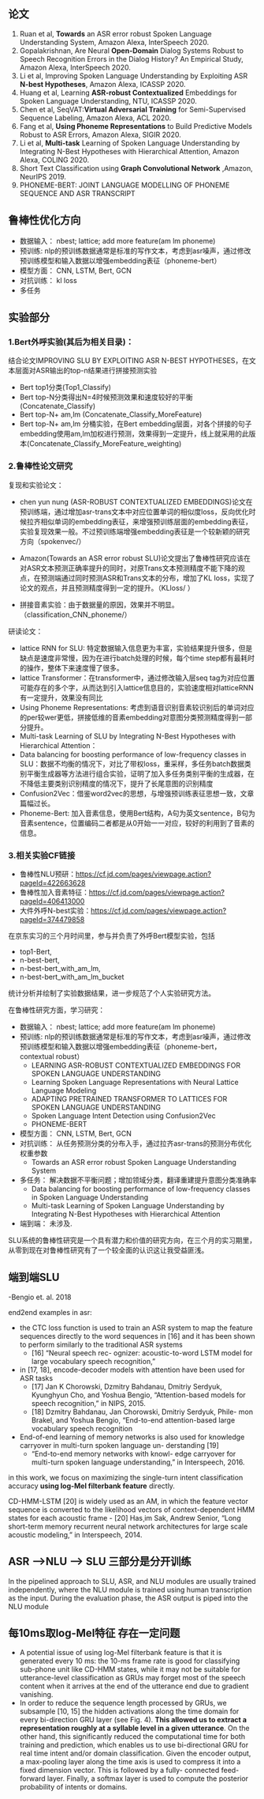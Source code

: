 ## 论文

1. Ruan et al, **Towards** an ASR error robust Spoken Language Understanding System, Amazon Alexa, InterSpeech 2020. 
2. Gopalakrishnan, Are Neural **Open-Domain** Dialog Systems Robust to Speech Recognition Errors in the Dialog History? An Empirical Study, Amazon Alexa, InterSpeech 2020. 
3. Li et al, Improving Spoken Language Understanding by Exploiting ASR **N-best Hypotheses**, Amazon Alexa, ICASSP 2020. 
4. Huang et al, Learning **ASR-robust Contextualized** Embeddings for Spoken Language Understanding, NTU, ICASSP 2020. 
5. Chen et al, SeqVAT:**Virtual Adversarial Training** for Semi-Supervised Sequence Labeling, Amazon Alexa, ACL 2020. 
6. Fang et al, **Using Phoneme Representations** to Build Predictive Models Robust to ASR Errors, Amazon Alexa, SIGIR 2020. 
7. Li et al, **Multi-task** Learning of Spoken Language Understanding by Integrating N-Best Hypotheses with Hierarchical Attention, Amazon Alexa, COLING 2020. 
8. Short Text Classification using **Graph Convolutional Network** ,Amazon, NeurIPS 2019.
9. PHONEME-BERT: JOINT LANGUAGE MODELLING OF PHONEME SEQUENCE AND ASR TRANSCRIPT

## 鲁棒性优化方向
- 数据输入： nbest; lattice; add more feature(am lm phoneme)
- 预训练: nlp的预训练数据通常是标准的写作文本，考虑到asr噪声，通过修改预训练模型和输入数据以增强embedding表征（phoneme-bert）
- 模型方面： CNN, LSTM, Bert, GCN
- 对抗训练： kl loss
- 多任务


## 实验部分

### 1.Bert外呼实验(其后为相关目录)：
结合论文IMPROVING SLU BY EXPLOITING ASR N-BEST HYPOTHESES，在文本层面对ASR输出的top-n结果进行拼接预测实验
- Bert top1分类(Top1_Classify)
- Bert top-N分类得出N=4时候预测效果和速度较好的平衡(Concatenate_Classify)
- Bert top-N+ am,lm (Concatenate_Classify_MoreFeature)
- Bert top-N+ am,lm 分桶实验，在Bert embedding层面，对各个拼接的句子embedding使用am,lm加权进行预测，效果得到一定提升，线上就采用的此版本(Concatenate_Classify_MoreFeature_weighting)

### 2.鲁棒性论文研究

复现和实验论文：

- chen yun nung (ASR-ROBUST CONTEXTUALIZED EMBEDDINGS)论文在预训练端，通过增加asr-trans文本中对应位置单词的相似度loss，反向优化时候拉齐相似单词的embedding表征，来增强预训练层面的embedding表征，实验复现效果一般。不过预训练端增强embedding表征是一个较新颖的研究方向（spokenvec/）

- Amazon(Towards an ASR error robust SLU)论文提出了鲁棒性研究应该在对ASR文本预测正确率提升的同时，对原Trans文本预测精度不能下降的观点，在预测端通过同时预测ASR和Trans文本的分布，增加了KL loss，实现了论文的观点，并且预测精度得到一定的提升。（KLloss/ ）

- 拼接音素实验：由于数据量的原因，效果并不明显。（classification_CNN_phoneme/）

研读论文：

- lattice RNN for SLU: 特定数据输入信息更为丰富，实验结果提升很多，但是缺点是速度非常慢，因为在进行batch处理的时候，每个time step都有最耗时的操作，整体下来速度慢了很多。
- lattice Transformer：在transformer中，通过修改输入层seq tag为对应位置可能存在的多个字，从而达到引入lattice信息目的，实验速度相对latticeRNN有一定提升，效果没有同比
- Using Phoneme Representations: 考虑到语音识别音素较识别后的单词对应的per较wer更低，拼接低维的音素embedding对意图分类预测精度得到一部分提升。
- Multi-task Learning of SLU by Integrating N-Best Hypotheses with Hierarchical Attention： 
- Data balancing for boosting performance of low-frequency classes in SLU：数据不均衡的情况下，对比了带权loss，重采样，多任务batch数据类别平衡生成器等方法进行组合实验，证明了加入多任务类别平衡的生成器，在不降低主要类别识别精度的情况下，提升了长尾意图的识别精度
- Confusion2Vec：借鉴word2vec的思想，与增强预训练表征思想一致，文章篇幅过长。
- Phoneme-Bert: 加入音素信息，使用Bert结构，A句为英文sentence，B句为音素sentence，位置编码二者都是从0开始一一对应，较好的利用到了音素的信息。

### 3.相关实验CF链接
- 鲁棒性NLU预研：https://cf.jd.com/pages/viewpage.action?pageId=422663628
- 鲁棒性加入音素特征：https://cf.jd.com/pages/viewpage.action?pageId=406413000
- 大件外呼N-best实验：https://cf.jd.com/pages/viewpage.action?pageId=374479858


在京东实习的三个月时间里，参与并负责了外呼Bert模型实验，包括
- top1-Bert, 
- n-best-bert, 
- n-best-bert_with_am_lm,
- n-best-bert_with_am_lm_bucket

统计分析并绘制了实验数据结果，进一步规范了个人实验研究方法。

在鲁棒性研究方面，学习研究：

- 数据输入： nbest; lattice; add more feature(am lm phoneme)
- 预训练: nlp的预训练数据通常是标准的写作文本，考虑到asr噪声，通过修改预训练模型和输入数据以增强embedding表征（phoneme-bert， contextual robust）
    - LEARNING ASR-ROBUST CONTEXTUALIZED EMBEDDINGS FOR SPOKEN LANGUAGE UNDERSTANDING
    - Learning Spoken Language Representations with Neural Lattice Language Modeling
    - ADAPTING PRETRAINED TRANSFORMER TO LATTICES FOR SPOKEN LANGUAGE UNDERSTANDING
    - Spoken Language Intent Detection using Confusion2Vec
    - PHONEME-BERT
- 模型方面： CNN, LSTM, Bert, GCN
- 对抗训练： 从任务预测分类的分布入手，通过拉齐asr-trans的预测分布优化权重参数
    - Towards an ASR error robust Spoken Language Understanding System
- 多任务： 解决数据不平衡问题；增加领域分类，翻译重建提升意图分类准确率
    - Data balancing for boosting performance of low-frequency classes in Spoken Language Understanding
    - Multi-task Learning of Spoken Language Understanding by Integrating N-Best Hypotheses with Hierarchical Attention
- 端到端： 未涉及.

SLU系统的鲁棒性研究是一个具有潜力和价值的研究方向，在三个月的实习期里，从零到现在对鲁棒性研究有了一个较全面的认识这让我受益匪浅。

## 端到端SLU
<TOWARDS END-TO-END SPOKEN LANGUAGE UNDERSTANDING> -Bengio et. al. 2018

end2end examples in asr:

- the CTC loss function is used to train an ASR system to map the feature sequences directly to the word sequences in [16] and it has been shown to perform similarly to the traditional ASR systems 
    - [16] “Neural speech rec- ognizer: acoustic-to-word LSTM model for large vocabulary speech recognition,” 
- in [17, 18], encode-decoder models with attention have been used for ASR tasks 
    - [17] Jan K Chorowski, Dzmitry Bahdanau, Dmitriy Serdyuk, Kyunghyun Cho, and Yoshua Bengio, “Attention-based models for speech recognition,” in NIPS, 2015.
    - [18] Dzmitry Bahdanau, Jan Chorowski, Dmitriy Serdyuk, Phile- mon Brakel, and Yoshua Bengio, “End-to-end attention-based large vocabulary speech recognition
- End-of-end learning of memory networks is also used for knowledge carryover in multi-turn spoken language un- derstanding [19]
    - “End-to-end memory networks with knowl- edge carryover for multi-turn spoken language understanding,” in Interspeech, 2016.

in this work, we focus on maximizing the single-turn intent classification accuracy **using log-Mel filterbank feature** directly.

CD-HMM-LSTM [20] is widely used as an AM, in which the feature vector sequence is converted to the likelihood vectors of context-dependent HMM states for each acoustic frame
    - [20] Has¸im Sak, Andrew Senior, “Long short-term memory recurrent neural network architectures for large scale acoustic modeling,” in Interspeech, 2014.

## ASR ——>NLU ——> SLU 三部分是分开训练
In the pipelined approach to SLU, ASR, and NLU modules are usually trained independently, where the NLU module is trained using human transcription as the input. During the evaluation phase, the ASR output is piped into the NLU module

## 每10ms取log-Mel特征 存在一定问题
- A potential issue of using log-Mel filterbank feature is that it is generated every 10 ms: the 10-ms frame rate is good for classifying sub-phone unit like CD-HMM states, while it may not be suitable for utterance-level classification as GRUs may forget most of the speech content when it arrives at the end of the utterance end due to gradient vanishing. 
- In order to reduce the sequence length processed by GRUs, we subsample [10, 15] the hidden activations along the time domain for every bi-direction GRU layer (see Fig. 4). **This allowed us to extract a representation roughly at a syllable level in a given utterance**. On the other hand, this significantly reduced the computational time for both training and prediction, which enables us to use bi-directional GRU for real time intent and/or domain classification. Given the encoder output, a max-pooling layer along the time axis is used to compress it into a fixed dimension vector. This is followed by a fully- connected feed-forward layer. Finally, a softmax layer is used to compute the posterior probability of intents or domains.

